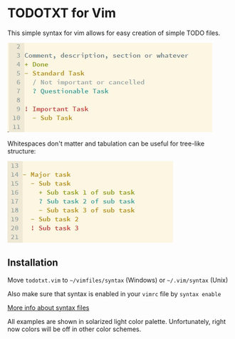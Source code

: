 # TODOTXT for Vim

This simple syntax for vim allows for easy creation of simple TODO files.

![Preview](Images/Preview.jpg)

Whitespaces don't matter and tabulation can be useful for tree-like structure:

![Whitespaces don't matter](Images/Whitespaces.jpg)

## Installation

Move `todotxt.vim` to `~/vimfiles/syntax` (Windows) or `~/.vim/syntax` (Unix)

Also make sure that syntax is enabled in your `vimrc` file by `syntax enable`

[More info about syntax files](https://vim.wikia.com/wiki/Creating_your_own_syntax_files)

All examples are shown in solarized light color palette. Unfortunately, right now colors will be off in other color schemes.
